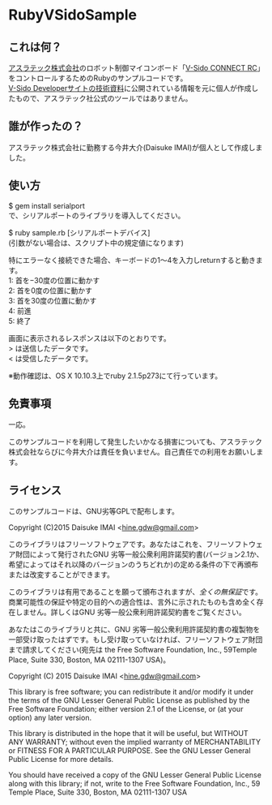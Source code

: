 # RubyVSidoSample

## これは何？
[アスラテック株式会社](http://www.asratec.co.jp/ "アスラテック株式会社")のロボット制御マイコンボード「[V-Sido CONNECT RC](http://www.asratec.co.jp/product/connect/rc/ "V-Sido CONNECT RC")」をコントロールするためのRubyのサンプルコードです。  
[V-Sido Developerサイトの技術資料](https://v-sido-developer.com/learning/connect/connect-rc/ "V-Sido Developerサイトの技術資料")に公開されている情報を元に個人が作成したもので、アスラテック社公式のツールではありません。  

## 誰が作ったの？
アスラテック株式会社に勤務する今井大介(Daisuke IMAI)が個人として作成しました。

## 使い方
$ gem install serialport  
で、シリアルポートのライブラリを導入してください。  

$ ruby sample.rb [シリアルポートデバイス]  
(引数がない場合は、スクリプト中の規定値になります)  

特にエラーなく接続できた場合、キーボードの1〜4を入力しreturnすると動きます。  
1: 首を−30度の位置に動かす  
2: 首を0度の位置に動かす  
3: 首を30度の位置に動かす  
4: 前進  
5: 終了

画面に表示されるレスポンスは以下のとおりです。  
\> は送信したデータです。  
< は受信したデータです。  

※動作確認は、OS X 10.10.3上でruby 2.1.5p273にて行っています。

## 免責事項
一応。  
  
このサンプルコードを利用して発生したいかなる損害についても、アスラテック株式会社ならびに今井大介は責任を負いません。自己責任での利用をお願いします。

## ライセンス
このサンプルコードは、GNU劣等GPLで配布します。  
  
Copyright (C)2015 Daisuke IMAI \<<hine.gdw@gmail.com>\>  

このライブラリはフリーソフトウェアです。あなたはこれを、フリーソフトウェア財団によって発行されたGNU 劣等一般公衆利用許諾契約書(バージョン2.1か、希望によってはそれ以降のバージョンのうちどれか)の定める条件の下で再頒布または改変することができます。  

このライブラリは有用であることを願って頒布されますが、*全くの無保証*です。商業可能性の保証や特定の目的への適合性は、言外に示されたものも含め全く存在しません。詳しくはGNU 劣等一般公衆利用許諾契約書をご覧ください。  

あなたはこのライブラリと共に、GNU 劣等一般公衆利用許諾契約書の複製物を一部受け取ったはずです。もし受け取っていなければ、フリーソフトウェア財団まで請求してください(宛先は the Free Software Foundation, Inc., 59Temple Place, Suite 330, Boston, MA 02111-1307 USA)。  


Copyright (C) 2015 Daisuke IMAI \<<hine.gdw@gmail.com>\>

This library is free software; you can redistribute it and/or modify it under the terms of the GNU Lesser General Public License as published by the Free Software Foundation; either version 2.1 of the License, or (at your option) any later version.  

This library is distributed in the hope that it will be useful, but WITHOUT ANY WARRANTY; without even the implied warranty of MERCHANTABILITY or FITNESS FOR A PARTICULAR PURPOSE.  See the GNU Lesser General Public License for more details.  

You should have received a copy of the GNU Lesser General Public License along with this library; if not, write to the Free Software Foundation, Inc., 59 Temple Place, Suite 330, Boston, MA  02111-1307  USA  

